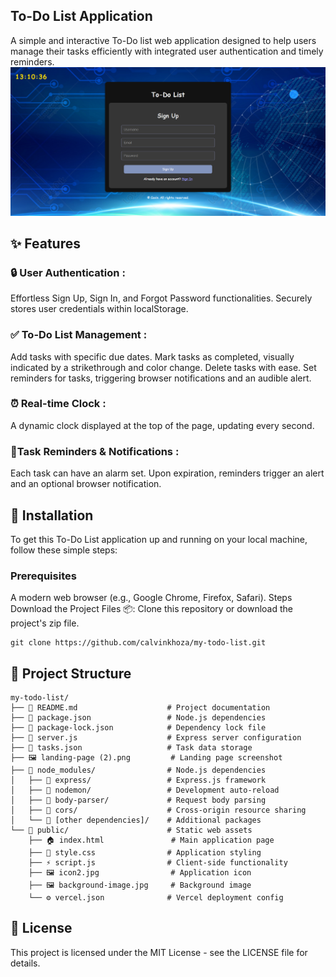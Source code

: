  ## To-Do List Application
A simple and interactive To-Do list web application designed to help users manage their tasks efficiently with integrated user authentication and timely reminders.
![Todo listPreview](todo.png) 

## ✨ Features
### 🔒 User Authentication :
Effortless Sign Up, Sign In, and Forgot Password functionalities.
Securely stores user credentials within localStorage.

### ✅ To-Do List Management :
Add tasks with specific due dates.
Mark tasks as completed, visually indicated by a strikethrough and color change.
Delete tasks with ease.
Set reminders for tasks, triggering browser notifications and an audible alert.

### ⏰ Real-time Clock :
A dynamic clock displayed at the top of the page, updating every second.

### 🔔Task Reminders & Notifications :
Each task can have an alarm set.
Upon expiration, reminders trigger an alert and an optional browser notification.

## 🚀 Installation
To get this To-Do List application up and running on your local machine, follow these simple steps:

### Prerequisites
A modern web browser (e.g., Google Chrome, Firefox, Safari).
Steps
Download the Project Files 📦:
Clone this repository or download the project's zip file.
```
git clone https://github.com/calvinkhoza/my-todo-list.git
```
## 📁 Project Structure
```
my-todo-list/
├── 📄 README.md                    # Project documentation
├── 📄 package.json                 # Node.js dependencies
├── 📄 package-lock.json            # Dependency lock file
├── 📄 server.js                    # Express server configuration
├── 📄 tasks.json                   # Task data storage
├── 🖼️ landing-page (2).png         # Landing page screenshot
├── 📁 node_modules/                # Node.js dependencies
│   ├── 📁 express/                 # Express.js framework
│   ├── 📁 nodemon/                 # Development auto-reload
│   ├── 📁 body-parser/             # Request body parsing
│   ├── 📁 cors/                    # Cross-origin resource sharing
│   └── 📁 [other dependencies]/    # Additional packages
└── 📁 public/                      # Static web assets
    ├── 🏠 index.html               # Main application page
    ├── 🎨 style.css                # Application styling
    ├── ⚡ script.js                # Client-side functionality
    ├── 🖼️ icon2.jpg                # Application icon
    ├── 🖼️ background-image.jpg     # Background image
    └── ⚙️ vercel.json              # Vercel deployment config
```
## 📄 License
This project is licensed under the MIT License - see the LICENSE file for details.
